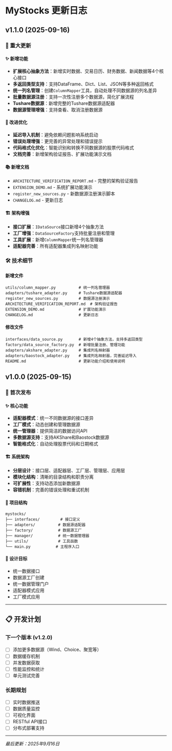 # MyStocks 更新日志

## v1.1.0 (2025-09-16)

### 🎉 重大更新

#### ✨ 新增功能
- **扩展核心抽象方法**：新增实时数据、交易日历、财务数据、新闻数据等4个核心接口
- **多返回类型支持**：支持DataFrame、Dict、List、JSON等多种返回格式
- **统一列名管理**：创建`ColumnMapper`工具，自动处理不同数据源的列名差异
- **批量数据源注册**：支持一次性注册多个数据源，简化扩展流程
- **Tushare数据源**：新增完整的Tushare数据源适配器
- **数据源管理增强**：支持查看、取消注册数据源

#### 🔧 改进优化
- **延迟导入机制**：避免依赖问题影响系统启动
- **错误处理增强**：更完善的异常处理和错误提示
- **代码格式化优化**：智能识别和转换不同数据源的股票代码格式
- **文档完善**：新增架构验证报告、扩展功能演示文档

#### 📚 新增文档
- `ARCHITECTURE_VERIFICATION_REPORT.md` - 完整的架构验证报告
- `EXTENSION_DEMO.md` - 系统扩展功能演示
- `register_new_sources.py` - 新数据源注册演示脚本
- `CHANGELOG.md` - 更新日志

#### 🏗️ 架构增强
- **接口扩展**：`IDataSource`接口新增4个抽象方法
- **工厂增强**：`DataSourceFactory`支持批量注册和管理
- **工具扩展**：新增`ColumnMapper`统一列名管理器
- **适配器完善**：所有适配器集成列名映射功能

### 🛠️ 技术细节

#### 新增文件
```
utils/column_mapper.py          # 统一列名管理器
adapters/tushare_adapter.py     # Tushare数据源适配器
register_new_sources.py         # 数据源注册演示
ARCHITECTURE_VERIFICATION_REPORT.md  # 架构验证报告
EXTENSION_DEMO.md               # 扩展功能演示
CHANGELOG.md                    # 更新日志
```

#### 修改文件
```
interfaces/data_source.py       # 新增4个抽象方法，支持多返回类型
factory/data_source_factory.py  # 新增批量注册、管理功能
adapters/akshare_adapter.py     # 集成列名映射器
adapters/baostock_adapter.py    # 集成列名映射器，完善延迟导入
README.md                       # 更新功能介绍和使用说明
```

## v1.0.0 (2025-09-15)

### 🎉 首次发布

#### ✨ 核心功能
- **适配器模式**：统一不同数据源的接口差异
- **工厂模式**：动态创建和管理数据源
- **统一管理器**：提供简洁的数据访问API
- **多数据源支持**：支持AKShare和Baostock数据源
- **智能格式化**：自动处理股票代码和日期格式

#### 🏗️ 系统架构
- **分层设计**：接口层、适配器层、工厂层、管理层、应用层
- **模块化结构**：清晰的目录结构和职责分离
- **可扩展性**：支持动态添加新数据源
- **容错机制**：完善的错误处理和重试机制

#### 📁 项目结构
```
mystocks/
├── interfaces/         # 接口定义
├── adapters/          # 数据源适配器
├── factory/           # 数据源工厂
├── manager/           # 统一数据管理器
├── utils/             # 工具函数
└── main.py           # 主程序入口
```

#### 🎯 设计目标
- 统一数据接口
- 数据源工厂创建
- 统一数据管理门户
- 适配器模式应用
- 工厂模式应用

---

## 📋 开发计划

### 下一个版本 (v1.2.0)
- [ ] 添加更多数据源（Wind、Choice、聚宽等）
- [ ] 数据缓存机制
- [ ] 并发数据获取
- [ ] 性能监控和统计
- [ ] 单元测试完善

### 长期规划
- [ ] 实时数据推送
- [ ] 数据质量监控
- [ ] 可视化界面
- [ ] RESTful API接口
- [ ] 分布式部署支持

---

*最后更新：2025年9月16日*